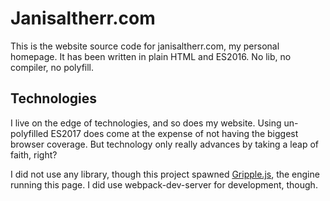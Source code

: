 # Janisaltherr.com
This is the website source code for janisaltherr.com, my personal homepage. It has been written in plain HTML and
ES2016. No lib, no compiler, no polyfill.

## Technologies
I live on the edge of technologies, and so does my website. Using un-polyfilled ES2017 does come at the expense of
not having the biggest browser coverage. But technology only really advances by taking a leap of faith, right?

I did not use any library, though this project spawned [Gripple.js](https://www.npmjs.com/package/gripple.js), the
engine running this page. I did use webpack-dev-server for development, though.
